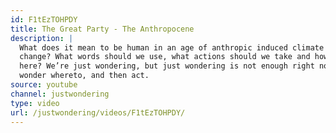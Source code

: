 ```yaml
---
id: F1tEzTOHPDY
title: The Great Party - The Anthropocene
description: |
  What does it mean to be human in an age of anthropic induced climate
  change? What words should we use, what actions should we take and how did we get
  here? We’re just wondering, but just wondering is not enough right now. So let’s
  wonder whereto, and then act.
source: youtube
channel: justwondering
type: video
url: /justwondering/videos/F1tEzTOHPDY/
---
```

